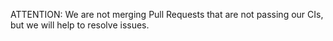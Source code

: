 ATTENTION: We are not merging Pull Requests that are not passing our CIs, but we will help to resolve issues.
